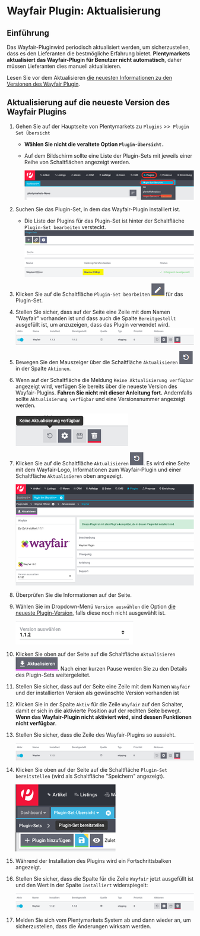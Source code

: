 # Wayfair Plugin: Aktualisierung

## Einführung
Das Wayfair-Pluginwird  periodisch aktualisiert werden, um sicherzustellen, dass es den Lieferanten die bestmögliche Erfahrung bietet. **Plentymarkets aktualisiert das Wayfair-Plugin für Benutzer nicht automatisch**, daher müssen Lieferanten dies manuell aktualisieren.

Lesen Sie vor dem Aktualisieren [die neuesten Informationen zu den Versionen des Wayfair Plugin](https://github.com/wayfair-contribs/plentymarkets-plugin/releases).

## Aktualisierung auf die neueste Version des Wayfair Plugins
1. Gehen Sie auf der Hauptseite von Plentymarkets zu `Plugins` >>` Plugin Set Übersicht`
    * **Wählen Sie nicht die veraltete Option `Plugin-Übersicht.`**

    * Auf dem Bildschirm sollte eine Liste der Plugin-Sets mit jeweils einer Reihe von Schaltflächen angezeigt werden.

        ![plugins_menu_plugin_set_overview](../../../images/de/plugins_menu_plugin_set_overview.png)

2. Suchen Sie das Plugin-Set, in dem das Wayfair-Plugin installiert ist.

    * Die Liste der Plugins für das Plugin-Set ist hinter der Schaltfläche `Plugin-Set bearbeiten` versteckt.
        ![linked clients](../../../images/de/plugin_sets_linked_clients.png)

3. Klicken Sie auf die Schaltfläche `Plugin-Set bearbeiten` ![pencil button](../../../images/common/button_pencil.png) für das Plugin-Set.

4. Stellen Sie sicher, dass auf der Seite eine Zeile mit dem Namen "Wayfair" vorhanden ist und dass auch die Spalte `Bereitgestellt` ausgefüllt ist, um anzuzeigen, dass das Plugin verwendet wird.
    ![wayfair plugin needs update](../../../images/de/installation/wayfair_plugin_needs_update.png)

5. Bewegen Sie den Mauszeiger über die Schaltfläche `Aktualisieren` ![update button](../../../images/common/button_update.png) in der Spalte `Aktionen`.

5. Wenn auf der Schaltfläche die Meldung `Keine Aktualisierung verfügbar` angezeigt wird, verfügen Sie bereits über die neueste Version des Wayfair-Plugins. **Fahren Sie nicht mit dieser Anleitung fort.** Andernfalls sollte `Aktualisierung verfügbar` und eine Versionsnummer angezeigt werden.

      ![no update](../../../images/de/installation/no_update.png)

6. Klicken Sie auf die Schaltfläche `Aktualisieren` ![update button](../../../images/common/button_update.png). Es wird eine Seite mit dem Wayfair-Logo, Informationen zum Wayfair-Plugin und einer Schaltfläche `Aktualisieren` oben angezeigt.


    ![update page](../../../images/de/installation/update_page.png)

7. Überprüfen Sie die Informationen auf der Seite.

9. Wählen Sie im Dropdown-Menü `Version auswählen` die Option [die neueste Plugin-Version](https://github.com/wayfair-contribs/plentymarkets-plugin/releases), falls diese noch nicht ausgewählt ist.

    ![update selector](../../../images/de/installation/update_version_selection.png)

10. Klicken Sie oben auf der Seite auf die Schaltfläche `Aktualisieren` ![update button](../../../images/de/installation/update_button.png). Nach einer kurzen Pause werden Sie zu den Details des Plugin-Sets weitergeleitet.

11. Stellen Sie sicher, dass auf der Seite eine Zeile mit dem Namen `Wayfair` und der installierten Version als gewünschte Version vorhanden ist

12. Klicken Sie in der Spalte `Aktiv` für die Zeile `Wayfair` auf den Schalter, damit er sich in die aktivierte Position auf der rechten Seite bewegt. **Wenn das Wayfair-Plugin nicht aktiviert wird, sind dessen Funktionen nicht verfügbar**.

13. Stellen Sie sicher, dass die Zeile des Wayfair-Plugins so aussieht.

    ![wayfair plugin not yet deployed](../../../images/de/installation/wayfair_plugin_not_yet_deployed.png)

14. Klicken Sie oben auf der Seite auf die Schaltfläche `Plugin-Set bereitstellen` (wird als Schaltfläche "Speichern" angezeigt).

    ![deploy plugin set button](../../../images/de/installation/button_deploy_plugin_set.png)

15. Während der Installation des Plugins wird ein Fortschrittsbalken angezeigt.

16. Stellen Sie sicher, dass die Spalte für die Zeile `Wayfair` jetzt ausgefüllt ist und den Wert in der Spalte `Installiert` widerspiegelt:

    ![wayfair plugin deployed](../../../images/de/installation/wayfair_plugin_deployed.png)

17. Melden Sie sich vom Plentymarkets System ab und dann wieder an, um sicherzustellen, dass die Änderungen wirksam werden.
